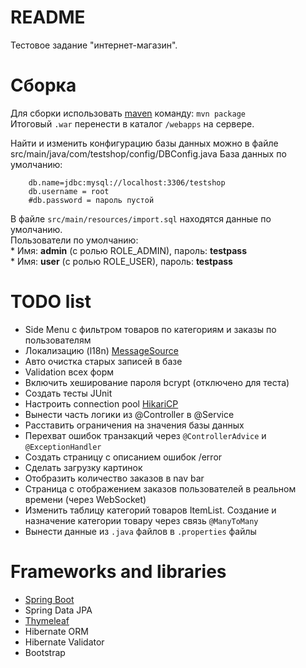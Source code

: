 # README

Тестовое задание "интернет-магазин".

# Сборка

Для сборки использовать [maven](https://maven.apache.org/) команду: ```mvn package```  
Итоговый ```.war``` перенести в каталог ```/webapps``` на сервере.

Найти и изменить конфигурацию базы данных можно в файле src/main/java/com/testshop/config/DBConfig.java
База данных по умолчанию:  
```properties
	db.name=jdbc:mysql://localhost:3306/testshop
	db.username = root
	#db.password = пароль пустой
```

В файле ```src/main/resources/import.sql``` находятся данные по умолчанию.  
Пользователи по умолчанию:  
	* Имя: **admin** (с ролью ROLE_ADMIN), пароль: **testpass**  
	* Имя: **user** (с ролью ROLE_USER), пароль: **testpass**
	
# TODO list

* Side Menu с фильтром товаров по категориям и заказы по пользователям
* Локализацию (l18n) [MessageSource](http://docs.spring.io/spring/docs/current/javadoc-api/org/springframework/context/MessageSource.html)
* Авто очистка старых записей в базе
* Validation всех форм
* Включить хеширование пароля bcrypt (отключено для теста)
* Создать тесты JUnit
* Настроить connection pool [HikariCP](https://brettwooldridge.github.io/HikariCP/)
* Вынести часть логики из @Controller в @Service
* Расставить ограничения на значения базы данных
* Перехват ошибок транзакций через ```@ControllerAdvice``` и ```@ExceptionHandler```
* Создать страницу с описанием ошибок /error
* Сделать загрузку картинок
* Отобразить количество заказов в nav bar
* Страница с отображением заказов пользователей в реальном времени (через WebSocket)
* Изменить таблицу категорий товаров ItemList. Создание и назначение категории товару через связь ```@ManyToMany```
* Вынести данные из ```.java``` файлов в ```.properties``` файлы

# Frameworks and libraries

* [Spring Boot](http://projects.spring.io/spring-boot/)
* Spring Data JPA
* [Thymeleaf](www.thymeleaf.org)
* Hibernate ORM
* Hibernate Validator
* Bootstrap